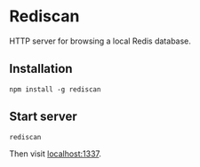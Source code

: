 # Rediscan

HTTP server for browsing a local Redis database.


## Installation

	npm install -g rediscan


## Start server

	rediscan

Then visit [localhost:1337](http://localhost:1337/).
